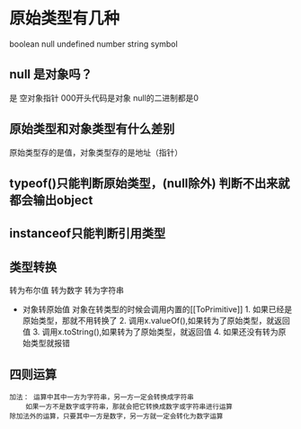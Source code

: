 # 原始类型有几种

boolean null undefined number string symbol

## null 是对象吗？

是       空对象指针
000开头代码是对象  null的二进制都是0

## 原始类型和对象类型有什么差别

原始类型存的是值，对象类型存的是地址（指针）

## typeof()只能判断原始类型，(null除外) 判断不出来就都会输出object

## instanceof只能判断引用类型

## 类型转换
转为布尔值
转为数字
转为字符串
- 对象转原始值
    对象在转类型的时候会调用内置的[[ToPrimitive]]
        1. 如果已经是原始类型，那就不用转换了
        2. 调用x.valueOf(),如果转为了原始类型，就返回值
        3. 调用x.toString(),如果转为了原始类型，就返回值
        4. 如果还没有转为原始类型就报错

## 四则运算
    加法： 运算中其中一方为字符串，另一方一定会转换成字符串
        如果一方不是数字或字符串，那就会把它转换成数字或字符串进行运算
    除加法外的运算，只要其中一方是数字，另一方就一定会转化为数字运算